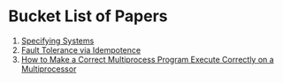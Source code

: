 # Bucket List of Papers

1. [Specifying Systems](https://lamport.azurewebsites.net/tla/book-02-08-08.pdf)
2. [Fault Tolerance via Idempotence](https://www.microsoft.com/en-us/research/wp-content/uploads/2016/02/popl38-ramalingam.pdf)
3. [How to Make a Correct Multiprocess Program Execute Correctly on a Multiprocessor](https://lamport.azurewebsites.net/pubs/lamport-how-to-make.pdf)

